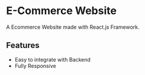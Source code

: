 # E-Commerce Website

A Ecommerce Website made with React.js Framework.




## Features

- Easy to integrate with Backend
- Fully Responsive












